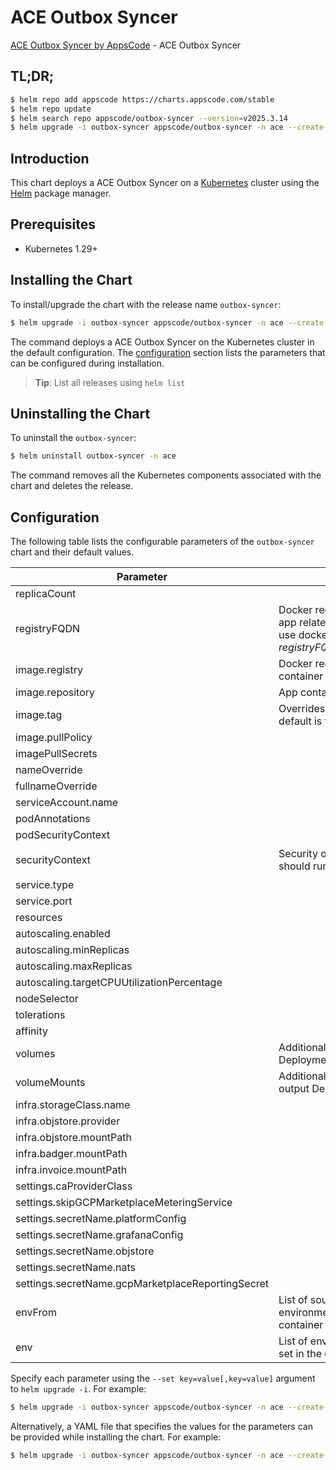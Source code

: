 # ACE Outbox Syncer

[ACE Outbox Syncer by AppsCode](https://github.com/appscode-cloud) - ACE Outbox Syncer

## TL;DR;

```bash
$ helm repo add appscode https://charts.appscode.com/stable
$ helm repo update
$ helm search repo appscode/outbox-syncer --version=v2025.3.14
$ helm upgrade -i outbox-syncer appscode/outbox-syncer -n ace --create-namespace --version=v2025.3.14
```

## Introduction

This chart deploys a ACE Outbox Syncer on a [Kubernetes](http://kubernetes.io) cluster using the [Helm](https://helm.sh) package manager.

## Prerequisites

- Kubernetes 1.29+

## Installing the Chart

To install/upgrade the chart with the release name `outbox-syncer`:

```bash
$ helm upgrade -i outbox-syncer appscode/outbox-syncer -n ace --create-namespace --version=v2025.3.14
```

The command deploys a ACE Outbox Syncer on the Kubernetes cluster in the default configuration. The [configuration](#configuration) section lists the parameters that can be configured during installation.

> **Tip**: List all releases using `helm list`

## Uninstalling the Chart

To uninstall the `outbox-syncer`:

```bash
$ helm uninstall outbox-syncer -n ace
```

The command removes all the Kubernetes components associated with the chart and deletes the release.

## Configuration

The following table lists the configurable parameters of the `outbox-syncer` chart and their default values.

|                     Parameter                     |                                                             Description                                                              |                                                                                            Default                                                                                             |
|---------------------------------------------------|--------------------------------------------------------------------------------------------------------------------------------------|------------------------------------------------------------------------------------------------------------------------------------------------------------------------------------------------|
| replicaCount                                      |                                                                                                                                      | <code>1</code>                                                                                                                                                                                 |
| registryFQDN                                      | Docker registry fqdn used to pull app related images. Set this to use docker registry hosted at ${registryFQDN}/${registry}/${image} | <code>ghcr.io</code>                                                                                                                                                                           |
| image.registry                                    | Docker registry used to pull app container image                                                                                     | <code>appscode</code>                                                                                                                                                                          |
| image.repository                                  | App container image                                                                                                                  | <code>b3</code>                                                                                                                                                                                |
| image.tag                                         | Overrides the image tag whose default is the chart appVersion.                                                                       | <code>""</code>                                                                                                                                                                                |
| image.pullPolicy                                  |                                                                                                                                      | <code>Always</code>                                                                                                                                                                            |
| imagePullSecrets                                  |                                                                                                                                      | <code>[]</code>                                                                                                                                                                                |
| nameOverride                                      |                                                                                                                                      | <code>""</code>                                                                                                                                                                                |
| fullnameOverride                                  |                                                                                                                                      | <code>""</code>                                                                                                                                                                                |
| serviceAccount.name                               |                                                                                                                                      | <code>""</code>                                                                                                                                                                                |
| podAnnotations                                    |                                                                                                                                      | <code>{}</code>                                                                                                                                                                                |
| podSecurityContext                                |                                                                                                                                      | <code>{}</code>                                                                                                                                                                                |
| securityContext                                   | Security options this container should run with                                                                                      | <code>{"allowPrivilegeEscalation":false,"capabilities":{"drop":["ALL"]},"readOnlyRootFilesystem":true,"runAsNonRoot":true,"runAsUser":65534,"seccompProfile":{"type":"RuntimeDefault"}}</code> |
| service.type                                      |                                                                                                                                      | <code>ClusterIP</code>                                                                                                                                                                         |
| service.port                                      |                                                                                                                                      | <code>80</code>                                                                                                                                                                                |
| resources                                         |                                                                                                                                      | <code>{}</code>                                                                                                                                                                                |
| autoscaling.enabled                               |                                                                                                                                      | <code>false</code>                                                                                                                                                                             |
| autoscaling.minReplicas                           |                                                                                                                                      | <code>1</code>                                                                                                                                                                                 |
| autoscaling.maxReplicas                           |                                                                                                                                      | <code>100</code>                                                                                                                                                                               |
| autoscaling.targetCPUUtilizationPercentage        |                                                                                                                                      | <code>80</code>                                                                                                                                                                                |
| nodeSelector                                      |                                                                                                                                      | <code>{}</code>                                                                                                                                                                                |
| tolerations                                       |                                                                                                                                      | <code>[]</code>                                                                                                                                                                                |
| affinity                                          |                                                                                                                                      | <code>{}</code>                                                                                                                                                                                |
| volumes                                           | Additional volumes on the output Deployment definition.                                                                              | <code>[]</code>                                                                                                                                                                                |
| volumeMounts                                      | Additional volumeMounts on the output Deployment definition.                                                                         | <code>[]</code>                                                                                                                                                                                |
| infra.storageClass.name                           |                                                                                                                                      | <code>"standard"</code>                                                                                                                                                                        |
| infra.objstore.provider                           |                                                                                                                                      | <code>""</code>                                                                                                                                                                                |
| infra.objstore.mountPath                          |                                                                                                                                      | <code>""</code>                                                                                                                                                                                |
| infra.badger.mountPath                            |                                                                                                                                      | <code>/badger</code>                                                                                                                                                                           |
| infra.invoice.mountPath                           |                                                                                                                                      | <code>/billing</code>                                                                                                                                                                          |
| settings.caProviderClass                          |                                                                                                                                      | <code>""</code>                                                                                                                                                                                |
| settings.skipGCPMarketplaceMeteringService        |                                                                                                                                      | <code>true</code>                                                                                                                                                                              |
| settings.secretName.platformConfig                |                                                                                                                                      | <code>""</code>                                                                                                                                                                                |
| settings.secretName.grafanaConfig                 |                                                                                                                                      | <code>""</code>                                                                                                                                                                                |
| settings.secretName.objstore                      |                                                                                                                                      | <code>""</code>                                                                                                                                                                                |
| settings.secretName.nats                          |                                                                                                                                      | <code>""</code>                                                                                                                                                                                |
| settings.secretName.gcpMarketplaceReportingSecret |                                                                                                                                      | <code>""</code>                                                                                                                                                                                |
| envFrom                                           | List of sources to populate environment variables in the container                                                                   | <code>[]</code>                                                                                                                                                                                |
| env                                               | List of environment variables to set in the container                                                                                | <code>[]</code>                                                                                                                                                                                |


Specify each parameter using the `--set key=value[,key=value]` argument to `helm upgrade -i`. For example:

```bash
$ helm upgrade -i outbox-syncer appscode/outbox-syncer -n ace --create-namespace --version=v2025.3.14 --set replicaCount=1
```

Alternatively, a YAML file that specifies the values for the parameters can be provided while
installing the chart. For example:

```bash
$ helm upgrade -i outbox-syncer appscode/outbox-syncer -n ace --create-namespace --version=v2025.3.14 --values values.yaml
```
